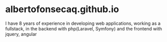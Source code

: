 # albertofonsecaq.github.io
I have 8 years of experience in developing web applications, working as a fullstack, in the backend with php(Laravel, Symfony) and the frontend with jquery, angular

